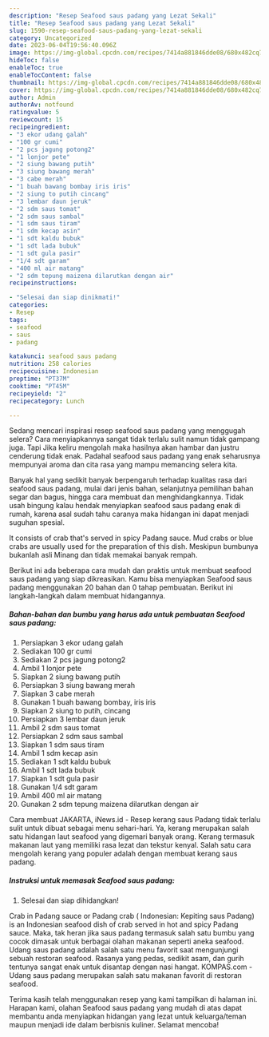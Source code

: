 ```yaml
---
description: "Resep Seafood saus padang yang Lezat Sekali"
title: "Resep Seafood saus padang yang Lezat Sekali"
slug: 1590-resep-seafood-saus-padang-yang-lezat-sekali
category: Uncategorized
date: 2023-06-04T19:56:40.096Z
image: https://img-global.cpcdn.com/recipes/7414a881846dde08/680x482cq70/seafood-saus-padang-foto-resep-utama.jpg
hideToc: false
enableToc: true
enableTocContent: false
thumbnail: https://img-global.cpcdn.com/recipes/7414a881846dde08/680x482cq70/seafood-saus-padang-foto-resep-utama.jpg
cover: https://img-global.cpcdn.com/recipes/7414a881846dde08/680x482cq70/seafood-saus-padang-foto-resep-utama.jpg
author: Admin
authorAv: notfound
ratingvalue: 5
reviewcount: 15
recipeingredient:
- "3 ekor udang galah"
- "100 gr cumi"
- "2 pcs jagung potong2"
- "1 lonjor pete"
- "2 siung bawang putih"
- "3 siung bawang merah"
- "3 cabe merah"
- "1 buah bawang bombay iris iris"
- "2 siung to putih cincang"
- "3 lembar daun jeruk"
- "2 sdm saus tomat"
- "2 sdm saus sambal"
- "1 sdm saus tiram"
- "1 sdm kecap asin"
- "1 sdt kaldu bubuk"
- "1 sdt lada bubuk"
- "1 sdt gula pasir"
- "1/4 sdt garam"
- "400 ml air matang"
- "2 sdm tepung maizena dilarutkan dengan air"
recipeinstructions:

- "Selesai dan siap dinikmati!"
categories:
- Resep
tags:
- seafood
- saus
- padang

katakunci: seafood saus padang 
nutrition: 258 calories
recipecuisine: Indonesian
preptime: "PT37M"
cooktime: "PT45M"
recipeyield: "2"
recipecategory: Lunch

---
```



Sedang mencari inspirasi resep seafood saus padang yang menggugah selera? Cara menyiapkannya sangat tidak terlalu sulit namun tidak gampang juga. Tapi Jika keliru mengolah maka hasilnya akan hambar dan justru cenderung tidak enak. Padahal seafood saus padang yang enak seharusnya mempunyai aroma dan cita rasa yang mampu memancing selera kita.


Banyak hal yang sedikit banyak berpengaruh terhadap kualitas rasa dari seafood saus padang, mulai dari jenis bahan, selanjutnya pemilihan bahan segar dan bagus, hingga cara membuat dan menghidangkannya. Tidak usah bingung kalau hendak menyiapkan seafood saus padang enak di rumah, karena asal sudah tahu caranya maka hidangan ini dapat menjadi suguhan spesial.

It consists of crab that&#39;s served in spicy Padang sauce. Mud crabs or blue crabs are usually used for the preparation of this dish. Meskipun bumbunya bukanlah asli Minang dan tidak memakai banyak rempah.


Berikut ini ada beberapa cara mudah dan praktis untuk membuat seafood saus padang yang siap dikreasikan. Kamu bisa menyiapkan Seafood saus padang menggunakan 20 bahan dan 0 tahap pembuatan. Berikut ini langkah-langkah dalam membuat hidangannya.

<!--inarticleads1-->

##### Bahan-bahan dan bumbu yang harus ada untuk pembuatan Seafood saus padang:

1. Persiapkan 3 ekor udang galah
1. Sediakan 100 gr cumi
1. Sediakan 2 pcs jagung potong2
1. Ambil 1 lonjor pete
1. Siapkan 2 siung bawang putih
1. Persiapkan 3 siung bawang merah
1. Siapkan 3 cabe merah
1. Gunakan 1 buah bawang bombay, iris iris
1. Siapkan 2 siung to putih, cincang
1. Persiapkan 3 lembar daun jeruk
1. Ambil 2 sdm saus tomat
1. Persiapkan 2 sdm saus sambal
1. Siapkan 1 sdm saus tiram
1. Ambil 1 sdm kecap asin
1. Sediakan 1 sdt kaldu bubuk
1. Ambil 1 sdt lada bubuk
1. Siapkan 1 sdt gula pasir
1. Gunakan 1/4 sdt garam
1. Ambil 400 ml air matang
1. Gunakan 2 sdm tepung maizena dilarutkan dengan air


Cara membuat JAKARTA, iNews.id - Resep kerang saus Padang tidak terlalu sulit untuk dibuat sebagai menu sehari-hari. Ya, kerang merupakan salah satu hidangan laut seafood yang digemari banyak orang. Kerang termasuk makanan laut yang memiliki rasa lezat dan tekstur kenyal. Salah satu cara mengolah kerang yang populer adalah dengan membuat kerang saus padang. 

<!--inarticleads2-->

##### Instruksi untuk memasak Seafood saus padang:


1. Selesai dan siap dihidangkan!

Crab in Padang sauce or Padang crab ( Indonesian: Kepiting saus Padang) is an Indonesian seafood dish of crab served in hot and spicy Padang sauce. Maka, tak heran jika saus padang termasuk salah satu bumbu yang cocok dimasak untuk berbagai olahan makanan seperti aneka seafood. Udang saus padang adalah salah satu menu favorit saat mengunjungi sebuah restoran seafood. Rasanya yang pedas, sedikit asam, dan gurih tentunya sangat enak untuk disantap dengan nasi hangat. KOMPAS.com - Udang saus padang merupakan salah satu makanan favorit di restoran seafood. 

Terima kasih telah menggunakan resep yang kami tampilkan di halaman ini. Harapan kami, olahan Seafood saus padang yang mudah di atas dapat membantu anda menyiapkan hidangan yang lezat untuk keluarga/teman maupun menjadi ide dalam berbisnis kuliner. Selamat mencoba!
